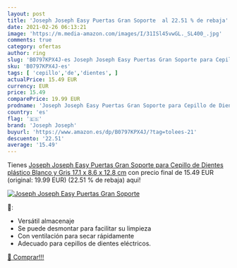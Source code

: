 ```yaml
---
layout: post
title: 'Joseph Joseph Easy Puertas Gran Soporte  al 22.51 % de rebaja'
date: 2021-02-26 06:13:21
image: 'https://m.media-amazon.com/images/I/31ISl45vwGL._SL400_.jpg'
comments: true
category: ofertas
author: ring
slug: 'B0797KPX4J-es Joseph Joseph Easy Puertas Gran Soporte para Cepillo de...'
sku: 'B0797KPX4J-es'
tags: [ 'cepillo','de','dientes', ]
actualPrice: 15.49 EUR
currency: EUR
price: 15.49
comparePrice: 19.99 EUR
prodname: 'Joseph Joseph Easy Puertas Gran Soporte para Cepillo de Dientes  plástico  Blanco y Gris  17.1 x 8.6 x 12.8 cm'
country: 'es'
flag: '🇪🇸'
brand: 'Joseph Joseph'
buyurl: 'https://www.amazon.es/dp/B0797KPX4J/?tag=tolees-21'
descuento: '22.51'
average: '15.49'
---
```


Tienes [Joseph Joseph Easy Puertas Gran Soporte para Cepillo de Dientes  plástico  Blanco y Gris  17.1 x 8.6 x 12.8 cm](https://www.amazon.es/dp/B0797KPX4J/?tag=tolees-21) con precio final de  15.49 EUR (original: 19.99 EUR) (22.51 %  de rebaja) aqui!

[![Joseph Joseph Easy Puertas Gran Soporte ](https://m.media-amazon.com/images/I/31ISl45vwGL._SL400_.jpg)](https://www.amazon.es/dp/B0797KPX4J/?tag=tolees-21)

🔎:

- Versátil almacenaje
- Se puede desmontar para facilitar su limpieza
- Con ventilación para secar rápidamente
- Adecuado para cepillos de dientes eléctricos.

[🛒 Comprar!!!](https://www.amazon.es/dp/B0797KPX4J/?tag=tolees-21)
